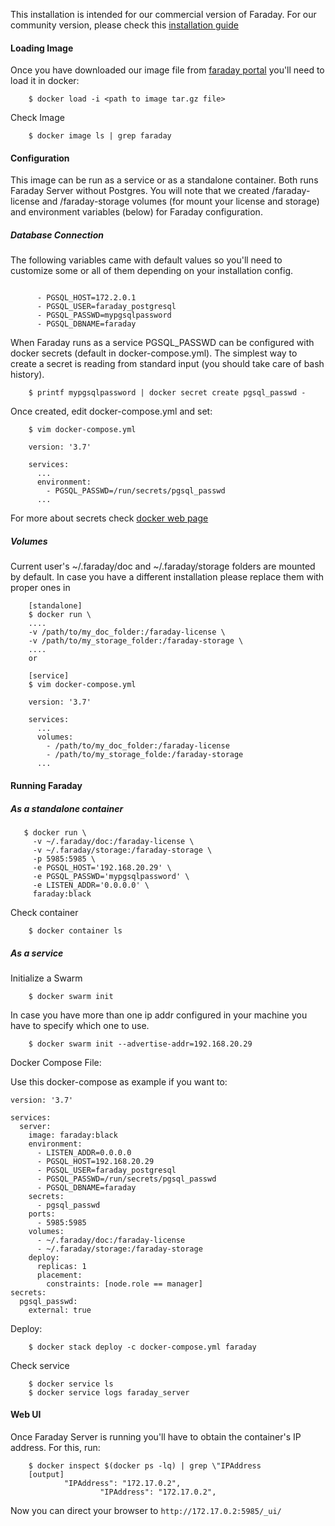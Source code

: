 This installation is intended for our commercial version of Faraday. For our community version, please check this [installation guide](https://github.com/infobyte/faraday/wiki/Installation-Docker-Community)

#### Loading Image

Once you have downloaded our image file from [faraday portal](http://portal.faradaysec.com) you'll need to load it in docker:

```
    $ docker load -i <path to image tar.gz file>
```

Check Image

```
    $ docker image ls | grep faraday
```

#### Configuration

This image can be run as a service or as a standalone container. Both runs Faraday Server without Postgres. You will note that we created /faraday-license and /faraday-storage volumes (for mount your license and storage) and environment variables (below) for Faraday configuration.

##### Database Connection

The following variables came with default values so you'll need to customize some or all of them depending on your installation config. 

```

      - PGSQL_HOST=172.2.0.1
      - PGSQL_USER=faraday_postgresql
      - PGSQL_PASSWD=mypgsqlpassword
      - PGSQL_DBNAME=faraday

```

When Faraday runs as a service PGSQL_PASSWD can be configured with docker secrets (default in docker-compose.yml). The simplest way to create a secret is reading from standard input (you should take care of bash history).

```
    $ printf mypgsqlpassword | docker secret create pgsql_passwd -
```

Once created, edit docker-compose.yml and set:

```
    $ vim docker-compose.yml

    version: '3.7'

    services:
      ...
      environment:
        - PGSQL_PASSWD=/run/secrets/pgsql_passwd  
      ...
```
      
For more about secrets check [docker web page](https://docs.docker.com/engine/swarm/secrets/)

##### Volumes

Current user's ~/.faraday/doc and ~/.faraday/storage folders are mounted by default. In case you have a different installation please replace them with proper ones in

```
    [standalone]
    $ docker run \
    ....
    -v /path/to/my_doc_folder:/faraday-license \
    -v /path/to/my_storage_folder:/faraday-storage \
    ....
    or

    [service]
    $ vim docker-compose.yml

    version: '3.7'

    services:
      ...
      volumes:
        - /path/to/my_doc_folder:/faraday-license
        - /path/to/my_storage_folde:/faraday-storage
      ...
```

#### Running Faraday

##### As a standalone container

 ```
    $ docker run \
      -v ~/.faraday/doc:/faraday-license \
      -v ~/.faraday/storage:/faraday-storage \
      -p 5985:5985 \
      -e PGSQL_HOST='192.168.20.29' \
      -e PGSQL_PASSWD='mypgsqlpassword' \
      -e LISTEN_ADDR='0.0.0.0' \
      faraday:black
 ```
Check container

```
    $ docker container ls
```

##### As a service

Initialize a Swarm

```
    $ docker swarm init
```

In case you have more than one ip addr configured in your machine you have to specify which one to use.

```
    $ docker swarm init --advertise-addr=192.168.20.29
```

Docker Compose File:

Use this docker-compose as example if you want to:

```
version: '3.7' 
 
services: 
  server: 
    image: faraday:black 
    environment: 
      - LISTEN_ADDR=0.0.0.0 
      - PGSQL_HOST=192.168.20.29 
      - PGSQL_USER=faraday_postgresql 
      - PGSQL_PASSWD=/run/secrets/pgsql_passwd 
      - PGSQL_DBNAME=faraday 
    secrets: 
      - pgsql_passwd 
    ports: 
      - 5985:5985 
    volumes: 
      - ~/.faraday/doc:/faraday-license 
      - ~/.faraday/storage:/faraday-storage 
    deploy: 
      replicas: 1 
      placement: 
        constraints: [node.role == manager] 
secrets: 
  pgsql_passwd: 
    external: true
```

Deploy:

```
    $ docker stack deploy -c docker-compose.yml faraday
```

Check service

```
    $ docker service ls
    $ docker service logs faraday_server
```

#### Web UI

Once Faraday Server is running you'll have to obtain the container's IP address. For this, run:

```
    $ docker inspect $(docker ps -lq) | grep \"IPAddress
    [output]
            "IPAddress": "172.17.0.2",
                    "IPAddress": "172.17.0.2",

```
Now you can direct your browser to `http://172.17.0.2:5985/_ui/`
